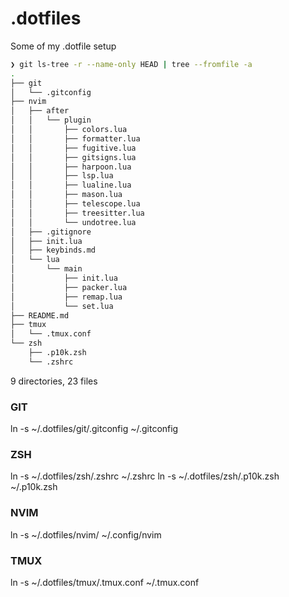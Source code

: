 # .dotfiles
Some of my .dotfile setup
```sh
❯ git ls-tree -r --name-only HEAD | tree --fromfile -a
.
├── git
│   └── .gitconfig
├── nvim
│   ├── after
│   │   └── plugin
│   │       ├── colors.lua
│   │       ├── formatter.lua
│   │       ├── fugitive.lua
│   │       ├── gitsigns.lua
│   │       ├── harpoon.lua
│   │       ├── lsp.lua
│   │       ├── lualine.lua
│   │       ├── mason.lua
│   │       ├── telescope.lua
│   │       ├── treesitter.lua
│   │       └── undotree.lua
│   ├── .gitignore
│   ├── init.lua
│   ├── keybinds.md
│   └── lua
│       └── main
│           ├── init.lua
│           ├── packer.lua
│           ├── remap.lua
│           └── set.lua
├── README.md
├── tmux
│   └── .tmux.conf
└── zsh
    ├── .p10k.zsh
    └── .zshrc
```
9 directories, 23 files

### GIT
ln -s ~/.dotfiles/git/.gitconfig ~/.gitconfig

### ZSH
ln -s ~/.dotfiles/zsh/.zshrc ~/.zshrc
ln -s ~/.dotfiles/zsh/.p10k.zsh ~/.p10k.zsh

### NVIM
ln -s ~/.dotfiles/nvim/ ~/.config/nvim

### TMUX
ln -s ~/.dotfiles/tmux/.tmux.conf ~/.tmux.conf

